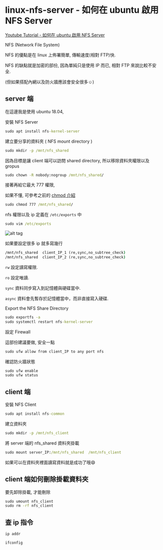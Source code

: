 # linux-nfs-server - 如何在 ubuntu 啟用 NFS Server

[Youtube Tutorial - 如何在 ubuntu 啟用 NFS Server](https://youtu.be/CVJpYszrvXc)

NFS (Network File System)

NFS 的優點是在 linux 上佈署簡單, 傳輸速度(相對 FTP)快.

NFS 的缺點就是加密的部份, 因為單純只是使用 IP 而已, 相對 FTP 來說比較不安全.

(但如果搭配內網以及防火牆應該會安全很多:relaxed:)

## server 端

在這邊我是使用 ubuntu 18.04,

安裝 NFS Server

```cmd
sudo apt install nfs-kernel-server
```

建立要分享的資料夾 ( NFS mount directory )

```cmd
sudo mkdir -p /mnt/nfs_shared
```

因為目標是讓 client 端可以訪問 shared directory, 所以移除資料夾權限以及 gropus

```cmd
sudo chown -R nobody:nogroup /mnt/nfs_shared/
```

接著再給它最大 777 權限,

如果不懂, 可參考之前的 [chmod 介紹](https://github.com/twtrubiks/linux-note#chmod)

```cmd
sudo chmod 777 /mnt/nfs_shared/
```

nfs 權限以及 ip 定義在 `/etc/exports` 中

```cmd
sudo vim /etc/exports
```

![alt tag](https://i.imgur.com/RosnyH1.png)

如果要設定很多 ip 就多寫幾行

```cmd
/mnt/nfs_shared  client_IP_1 (re,sync,no_subtree_check)
/mnt/nfs_shared  client_IP_2 (re,sync,no_subtree_check)
```

`rw` 設定讀寫權限.

`ro` 設定唯讀.

`sync` 資料同步寫入到記憶體與硬碟當中.

`async` 資料會先暫存於記憶體當中，而非直接寫入硬碟.

Export the NFS Share Directory

```cmd
sudo exportfs -a
sudo systemctl restart nfs-kernel-server
```

設定 Firewall

這部份建議要做, 安全一點

```cmd
sudo ufw allow from client_IP to any port nfs
```

確認防火牆狀態

```cmd
sudo ufw enable
sudo ufw status
```

## client 端

安裝 NFS Client

```cmd
sudo apt install nfs-common
```

建立資料夾

```cmd
sudo mkdir -p /mnt/nfs_client
```

將 server 端的 nfs_shared 資料夾掛載

```cmd
sudo mount server_IP:/mnt/nfs_shared  /mnt/nfs_client
```

如果可以在資料夾裡面讀寫資料就是成功了哦:smile:

## client 端如何刪除掛載資料夾

要先卸除掛載, 才能刪除

```cmd
sudo umount nfs_client
sudo rm -rf nfs_client
```

## 查 ip 指令

```cmd
ip addr
```

```cmd
ifconfig
```
